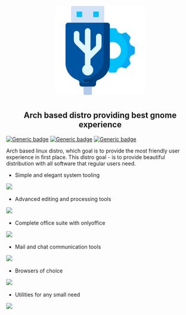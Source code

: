 <p align="center">
<img style="align: center; padding-left: 10px; padding-right: 10px; padding-bottom: 10px;" width="238px" height="238px" src="./logo.png" />
</p>

<h2 align="center">Arch based distro providing best gnome experience</h2>

[![Generic badge](https://img.shields.io/badge/LICENSE-GPLv3-orange.svg)](https://dancheg97.ru/dancheg97/flue-os/src/branch/main/LICENSE)
[![Generic badge](https://img.shields.io/badge/GITEA-REPO-blue.svg)](https://dancheg97.ru/dancheg97/flue-os)
[![Generic badge](https://img.shields.io/badge/GITHUB-REPO-red.svg)](https://github.com/flue-io/flue-os)

Arch based linux distro, which goal is to provide the most friendly user experience in first place. This distro goal - is to provide beautiful distribution with all software that regular users need.

- Simple and elegant system tooling

![](examples/system.png)

- Advanced editing and processing tools

![](examples/editing.png)

- Complete office suite with onlyoffice

![](examples/office.png)

- Mail and chat communication tools

![](examples/communication.png)

- Browsers of choice

![](examples/browsers.png)

- Utilities for any small need

![](examples/utilities.png)

<!--
oh-my-zsh-git
zsh-theme-powerlevel10k-bin-git
zsh-syntax-highlighting
zsh-autosuggestions
ttf-meslo-nerd-font-powerlevel10k

echo 'source /usr/share/zsh-theme-powerlevel10k/powerlevel10k.zsh-theme' >> ~/.zshrc
-->

